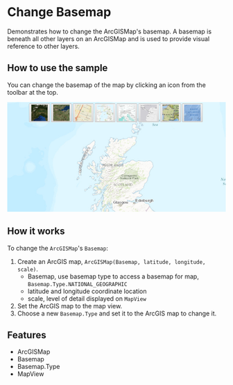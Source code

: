 <h1>Change Basemap</h1>

<p>Demonstrates how to change the ArcGISMap's basemap. A basemap is beneath all other layers on an ArcGISMap and is used to provide visual reference to other layers.</p>

<h2>How to use the sample</h2>

<p>You can change the basemap of the map by clicking an icon from the toolbar at the top.</p>

<p><img src="ChangeBasemap.png"/></p>

<h2>How it works</h2>

<p>To change the <code>ArcGISMap</code>'s <code>Basemap</code>:</p>

<ol>
  <li>Create an ArcGIS map, <code>ArcGISMap(Basemap, latitude, longitude, scale)</code>.
    <ul><li>Basemap, use basemap type to access a basemap for map, <code>Basemap.Type.NATIONAL_GEOGRAPHIC</code></li>
      <li>latitude and longitude coordinate location</li>
      <li>scale, level of detail displayed on <code>MapView</code></li></ul></li>
  <li>Set the ArcGIS map to the map view.</li>
  <li>Choose a new <code>Basemap.Type</code> and set it to the ArcGIS map to change it. </li>
</ol>

<h2>Features</h2>

<ul>
  <li>ArcGISMap</li>
  <li>Basemap</li>
  <li>Basemap.Type</li>
  <li>MapView</li>
</ul>
